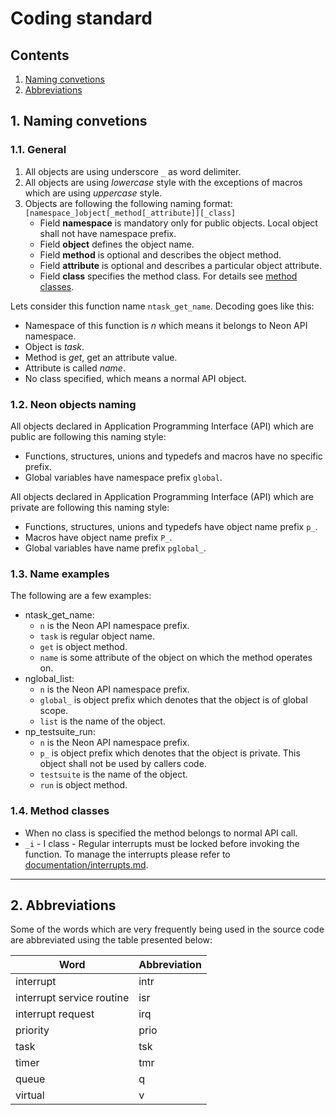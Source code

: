 # Coding standard
## Contents
1. [Naming convetions](#1-naming-convetions)
2. [Abbreviations](#2-abbreviations)

## 1. Naming convetions
### 1.1. General
1. All objects are using underscore `_` as word delimiter.
2. All objects are using *lowercase* style with the exceptions of macros which
  are using *uppercase* style.
3. Objects are following the following naming format: 
   `[namespace_]object[_method[_attribute]][_class]`
   - Field **namespace** is mandatory only for public objects. Local object
     shall not have namespace prefix.
   - Field **object** defines the object name.
   - Field **method** is optional and describes the object method.
   - Field **attribute** is optional and describes a particular object
     attribute.
   - Field **class** specifies the method class. For details see [method
     classes](#1-4-method-classes).

Lets consider this function name `ntask_get_name`. Decoding goes like this:
- Namespace of this function is *n* which means it belongs to Neon API 
  namespace.
- Object is *task*.
- Method is *get*, get an attribute value.
- Attribute is called *name*.
- No class specified, which means a normal API object.

### 1.2. Neon objects naming
All objects declared in Application Programming Interface (API) which are
public are following this naming style:
- Functions, structures, unions and typedefs and macros have no specific prefix.
- Global variables have namespace prefix `global`.

All objects declared in Application Programming Interface (API) which are
private are following this naming style:
- Functions, structures, unions and typedefs have object name prefix `p_`.
- Macros have object name prefix `P_`.
- Global variables have name prefix `pglobal_`.

### 1.3. Name examples

The following are a few examples:

* ntask_get_name:
    * `n` is the Neon API namespace prefix.
    * `task` is regular object name.
    * `get` is object method.
    * `name` is some attribute of the object on which the method 
      operates on.
* nglobal_list:
    * `n` is the Neon API namespace prefix.
    * `global_` is object prefix which denotes that the object is of
      global scope.
    * `list` is the name of the object.
* np_testsuite_run:
    * `n` is the Neon API namespace prefix.
    * `p_` is object prefix which denotes that the object is private. 
      This object shall not be used by callers code.
    * `testsuite` is the name of the object.
    * `run` is object method.

### 1.4. Method classes
- When no class is specified the method belongs to normal API call.
- `_i` - I class - Regular interrupts must be locked before invoking the
  function. To manage the interrupts please refer to
  [documentation/interrupts.md].

---
## 2. Abbreviations
Some of the words which are very frequently being used in the source code are
abbreviated using the table presented below:

| Word | Abbreviation |
|------|--------------|
| interrupt                 | intr |
| interrupt service routine | isr  |
| interrupt request         | irq  |
| priority                  | prio |
| task                      | tsk  |
| timer                     | tmr  |
| queue                     | q    |
| virtual                   | v    |

[documentation/interrupts.md]: documentation/interrupts.md
